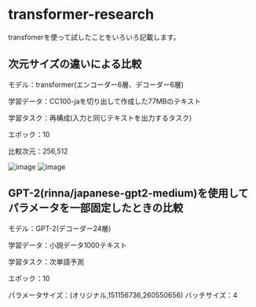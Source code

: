# transformer-research

transfomerを使って試したことをいろいろ記載します。

## 次元サイズの違いによる比較
モデル：transformer(エンコーダー6層、デコーダー6層)

学習データ：CC100-jaを切り出して作成した77MBのテキスト

学習タスク：再構成(入力と同じテキストを出力するタスク)

エポック：10

比較次元：256,512

![image](https://github.com/tsutsui-439f340f/transformer-research/assets/55880071/2c624d49-ab36-4e6a-be4f-12bd3189cc78)
![image](https://github.com/tsutsui-439f340f/transformer-research/assets/55880071/30ed0de5-f47e-4f13-83e1-5555e0e3c1dc)



## GPT-2(rinna/japanese-gpt2-medium)を使用してパラメータを一部固定したときの比較
モデル：GPT-2(デコーダー24層)

学習データ：小説データ1000テキスト

学習タスク：次単語予測

エポック：10

パラメータサイズ：(オリジナル,151156736,260550656)
バッチサイズ：4
